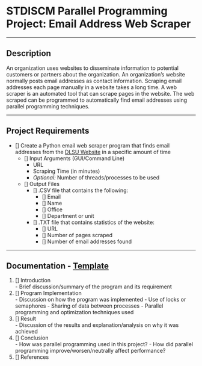 # STDISCM Parallel Programming Project: Email Address Web Scraper

---

## Description

<p>An organization uses websites to disseminate information to potential customers or partners about the
organization. An organization’s website normally posts email addresses as contact information.
Scraping email addresses each page manually in a website takes a long time. A web scraper is an
automated tool that can scrape pages in the website. The web scraped can be programmed to
automatically find email addresses using parallel programming techniques.</p>

---

## Project Requirements

- [] Create a Python email web scraper program that finds email addresses from the [DLSU Website](https://www.dlsu.edu.ph) in a specific amount of time
	- [] Input Arguments (GUI/Command Line)
		- URL
		- Scraping Time (in minutes)
		- <em>Optional:</em> Number of threads/processes to be used
	- [] Output Files
		- [] .CSV file that contains the following:
			- [] Email
			- [] Name
			- [] Office
			- [] Department or unit
		- [] .TXT file that contains statistics of the website:
			- [] URL
			- [] Number of pages scraped
			- [] Number of email addresses found
			
---

## Documentation - [Template](https://www.ieee.org/conferences/publishing/templates.html)

<ol>
	<li>[] Introduction</li>
		- Brief discussion/summary of the program and its requirement
	<li>[] Program Implementation</li>
		- Discussion on how the program was implemented
			- Use of locks or semaphores
			- Sharing of data between processes
			- Parallel programming and optimization techniques used
	<li>[] Result</li>
		- Discussion of the results and explanation/analysis on why it was achieved
	<li>[] Conclusion</li>
		- How was parallel programming used in this project?
		- How did parallel programming improve/worsen/neutrally affect performance?
	<li>[] References</li>
</ol>